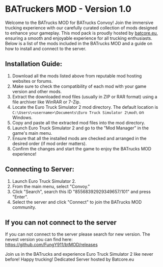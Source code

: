 # BATruckers MOD - Version 1.0

Welcome to the BATrucks MOD for BATrucks Convoy! Join the immersive trucking experience with our carefully curated collection of mods designed to enhance your gameplay. This mod pack is proudly hosted by [batcore.eu](https://batcore.eu), ensuring a smooth and enjoyable experience for all trucking enthusiasts. Below is a list of the mods included in the BATrucks MOD and a guide on how to install and connect to the server.

## Installation Guide:
1. Download all the mods listed above from reputable mod hosting websites or forums.
2. Make sure to check the compatibility of each mod with your game version and other mods.
3. Extract the downloaded mod files (usually in ZIP or RAR format) using a file archiver like WinRAR or 7-Zip.
4. Locate the Euro Truck Simulator 2 mod directory. The default location is `C:\Users\<username>\Documents\Euro Truck Simulator 2\mod\` on Windows.
5. Copy and paste all the extracted mod files into the mod directory.
6. Launch Euro Truck Simulator 2 and go to the "Mod Manager" in the game's main menu.
7. Ensure that all the installed mods are checked and arranged in the desired order (if mod order matters).
8. Confirm the changes and start the game to enjoy the BATrucks MOD experience!

## Connecting to Server:
1. Launch Euro Truck Simulator 2.
2. From the main menu, select "Convoy."
3. Click "Search", search this ID "85568392929349657/101" and press "Enter".
4. Select the server and click "Connect" to join the BATrucks MOD community.

## If you can not connect to the server
If you can not connect to the server please search for new version. 
The nevest version you can find here: https://github.com/FungY911/btMOD/releases

Join us in the BATrucks and experience Euro Truck Simulator 2 like never before! Happy trucking!
Dedicated Server hosted by Batcore.eu
